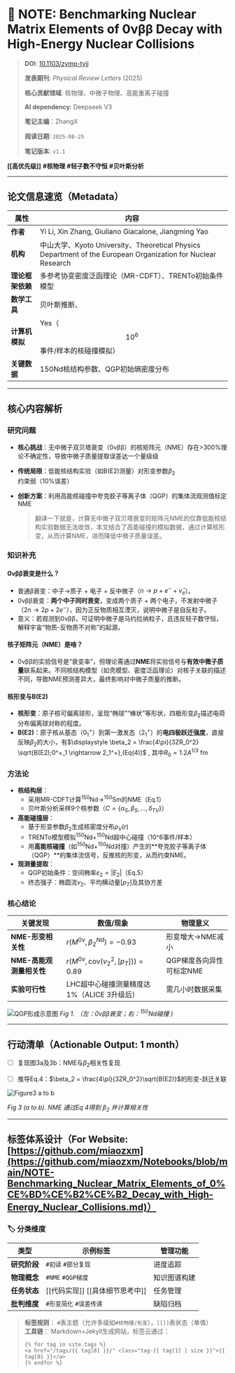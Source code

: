 
#  📄 NOTE: Benchmarking Nuclear Matrix Elements of 0νββ Decay with High-Energy Nuclear Collisions

> **DOI**: [10.1103/zymp-tyjj](https://doi.org/10.1103/zymp-tyjj)
>
> **发表期刊**: *Physical Review Letters* (2025)
>
> **核心贡献领域**: 核物理、中微子物理、高能重离子碰撞
>
> **AI dependency**: Deepseek V3
>
> **笔记主编**：ZhangX
>
> **阅读日期**: `2025-08-25`
>
> **笔记版本**: `v1.1`

**[[高优先级]]** **#核物理** **#轻子数不守恒** **#贝叶斯分析** 

------

## 论文信息速览（Metadata）

| 属性             | 内容                                                         |
| ---------------- | ------------------------------------------------------------ |
| **作者**         | Yi Li, Xin Zhang, Giuliano Giacalone, Jiangming Yao          |
| **机构**         | 中山大学、Kyoto University、Theoretical Physics Department of the European Organization for Nuclear Research |
| **理论框架依赖** | 多参考协变密度泛函理论（MR-CDFT）、TRENTo初始条件模型        |
| **数学工具**     | 贝叶斯推断、                                                 |
| **计算机模拟**   | Yes（$$10^6$$事件/样本的核碰撞模拟）                         |
| **关键数据**     | 150Nd核结构参数、QGP初始熵密度分布                           |

------

## 核心内容解析

### **研究问题**
- **核心挑战**：无中微子双贝塔衰变（0νββ）的核矩阵元（NME）存在>300%理论不确定性，导致中微子质量提取误差达一个量级级

- **传统局限**：低能核结构实验（如B(E2)测量）对形变参数$\beta_2$约束弱（10%误差）

- **创新方案**：利用高能核碰撞中夸克胶子等离子体（QGP）的集体流观测值标定NME

  >翻译一下就是，计算无中微子双贝塔衰变的矩阵元NME的仅靠低能核结构实验数据无法收敛，本文结合了高能碰撞的模拟数据，通过计算核形变，从而计算NME，进而降低中微子质量误差。

### 知识补充

#### 0νββ衰变是什么？

- 普通β衰变：中子→质子 + 电子 + 反中微子（$n \to p + e^- + \bar{\nu}_e$）。  
- 0νββ衰变：**两个中子同时衰变**，变成两个质子 + 两个电子，不发射中微子（$2n \to 2p + 2e^-$），因为正反物质相互湮灭，说明中微子是自反粒子。  
- 意义：若观测到0νββ，可证明中微子是马约拉纳粒子，且违反轻子数守恒，解释宇宙“物质-反物质不对称”的起源。

#### 核子矩阵元（NME）是啥？

* 0νββ的实验信号是“衰变率”，但理论需通过**NME**将实验信号与**有效中微子质量**联系起来。不同核结构模型（如壳模型、密度泛函理论）对核子关联的描述不同，导致NME预测差异大，最终影响对中微子质量的推断。

#### 核形变与B(E2)

- **核形变**：原子核可偏离球形，呈现“椭球”“棒状”等形状，四极形变$\beta_2$描述电荷分布偏离球对称的程度。  
- **B(E2)**：原子核从基态（$0^+_1$）到第一激发态（$2^+_1$）的**电四极跃迁强度**，直接反映$\beta_2$的大小，有$\displaystyle \beta_2 = \frac{4\pi}{3ZR_0^2} \sqrt{B(E2);0^+_1 \rightarrow 2_1^+},(Eq(4))$ , 其中$R_0=1.2A^{1/3}$ fm


### **方法论**

- **核结构层**：
  - 采用MR-CDFT计算$^{150}\text{Nd} \rightarrow ^{150}\text{Sm}$的NME（Eq.1）
  - 贝叶斯分析采样9个核参数（$C = \{\alpha_S, \beta_S, ..., \delta_{TV}\}$）
- **高能碰撞层**：
  - 基于形变参数$\beta_2$生成核密度分布$\rho_V(r)$
  - TRENTo模型模拟$^{150}\text{Nd} + ^{150}\text{Nd}$超中心碰撞（10^6事件/样本）
  - 用**高能核碰撞**（如$^{150}\text{Nd} + ^{150}\text{Nd}$对撞）产生的**夸克胶子等离子体（QGP）**的集体流信号，反推核的形变，从而约束NME。 
- **观测量提取**：
  - QGP初始条件：空间椭率$\varepsilon_2 = |E_2|$（Eq.5）
  - 终态强子：椭圆流$v_2$、平均横动量$[p_T]$及其协方差

### **核心结论**
| 关键发现                 | 数值/现象                                      | 物理意义                 |
| ------------------------ | ---------------------------------------------- | ------------------------ |
| **NME-形变相关性**       | $r(M^{0\nu}, \beta_2^{Nd}) = -0.93$            | 形变增大→NME减小         |
| **NME-高能观测量相关性** | $r(M^{0\nu}, \text{cov}(v_2^2, [p_T])) = 0.89$ | QGP梯度各向异性可标定NME |
| **实验可行性**           | LHC超中心碰撞测量精度达1%（ALICE 3升级后）     | 需几小时数据采集         |

![QGP形成示意图](C:\Users\LiniKeair\AppData\Roaming\Typora\typora-user-images\image-20250831171826048.png) 
*Fig 1. （左：0νββ衰变；右：$^{150}\text{Nd}$碰撞 )*



------

## 行动清单（Actionable Output: 1 month）
- [ ] 复现图3a及3b：NME与$\beta_2$相关性复现

- [ ] 推导Eq.4：$\beta_2 = \frac{4\pi}{3ZR_0^2}\sqrt{B(E2)}$的形变-跃迁关联

![Figure3 a to b](C:\Users\LiniKeair\AppData\Roaming\Typora\typora-user-images\image-20250901111018395.png)

*Fig 3 (a to b).  NME 通过Eq 4得到 $\beta_2$ 并计算相关性*

------

## 标签体系设计（For Website: [https://github.com/miaozxm](https://github.com/miaozxm/Notebooks/blob/main/NOTE-Benchmarking_Nuclear_Matrix_Elements_of_0%CE%BD%CE%B2%CE%B2_Decay_with_High-Energy_Nuclear_Collisions.md)）
### 🏷️ **分类维度**
| 类型         | 示例标签                 | 管理功能     |
| ------------ | ------------------------ | ------------ |
| **研究阶段** | `#初读` `#部分复现` | 进度追踪     |
| **物理概念** | `#NME` `#QGP梯度`       | 知识图谱构建 |
| **任务状态** | [[代码实现]] [[具体细节思考中]] | 任务管理     |
| **批判维度** | `#形变简化` `#误差传递`  | 缺陷归档     |

> **标签规则**： `#`表主题（允许多级如`#核物理/形变`），`[[]]`表状态（单值）  
> **工具链**： Markdown+Jekyll生成网站，标签云通过：  
>
> ```liquid
> {% for tag in site.tags %}  
> <a href="/tags/{{ tag[0] }}/" class="tag-{{ tag[1] | size }}">{{ tag[0] }}</a>  
> {% endfor %}

> ```
